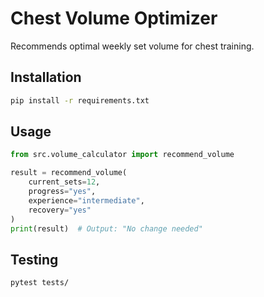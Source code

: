 # Chest Volume Optimizer

Recommends optimal weekly set volume for chest training.

## Installation

```bash
pip install -r requirements.txt
```

## Usage

```python
from src.volume_calculator import recommend_volume

result = recommend_volume(
    current_sets=12,
    progress="yes",
    experience="intermediate",
    recovery="yes"
)
print(result)  # Output: "No change needed"
```

## Testing

```bash
pytest tests/
```
